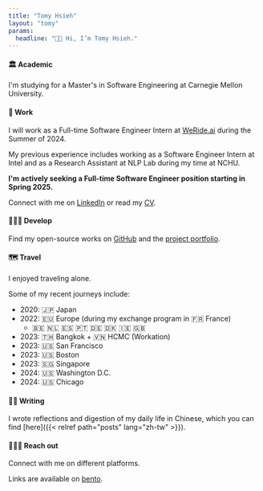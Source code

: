```yaml
---
title: "Tomy Hsieh"
layout: "tomy"
params:
  headline: "👋🏻 Hi, I’m Tomy Hsieh."
---
```


#### 🏛 Academic

I'm studying for a Master's in Software Engineering at Carnegie Mellon University.

#### 💼 Work

I will work as a Full-time Software Engineer Intern at [WeRide.ai](https://weride.ai) during the Summer of 2024.

My previous experience includes working as a Software Engineer Intern at Intel and as a Research Assistant at NLP Lab during my time at NCHU.

**I'm actively seeking a Full-time Software Engineer position starting in Spring 2025.**

Connect with me on [LinkedIn](https://www.linkedin.com/in/tomy0000000) or read my [CV](https://cv.tomy.me).

#### 🧑🏻‍💻 Develop

Find my open-source works on [GitHub](https://github.com/tomy0000000) and the [project portfolio](https://projects.tomy.me).

#### 🗺️ Travel

I enjoyed traveling alone.

Some of my recent journeys include:

- 2020: 🇯🇵 Japan
- 2022: 🇪🇺 Europe (during my exchange program in 🇫🇷 France)
  - 🇧🇪 🇳🇱 🇪🇸 🇵🇹 🇩🇪 🇩🇰 🇮🇪 🇬🇧
- 2023: 🇹🇭 Bangkok + 🇻🇳 HCMC (Workation)
- 2023: 🇺🇸 San Francisco
- 2023: 🇺🇸 Boston
- 2023: 🇸🇬 Singapore
- 2024: 🇺🇸 Washington D.C.
- 2024: 🇺🇸 Chicago

#### ✍🏻 Writing

I wrote reflections and digestion of my daily life in Chinese, which you can find [here]({{< relref path="posts" lang="zh-tw" >}}).

#### 🙋🏻‍♂️ Reach out

Connect with me on different platforms.

Links are available on [bento](https://bento.me/tomy0000000).

